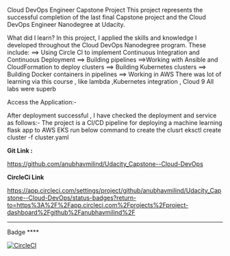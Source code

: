 Cloud DevOps Engineer Capstone Project
This project represents the successful completion of the last final Capstone project and the Cloud DevOps Engineer Nanodegree at Udacity.

What did I learn?
In this project, I applied the skills and knowledge I developed throughout the Cloud DevOps Nanodegree program. These include:
==>	Using Circle CI to implement Continuous Integration and Continuous Deployment
==> Building pipelines
==>Working with Ansible and CloudFormation to deploy clusters
==>	Building Kubernetes clusters
==> Building Docker containers in pipelines
==> Working in AWS
There was lot of learning via this course , like lambda ,Kubernetes integration , Cloud 9
All labs were superb 

Access the Application:-

After deployment successful , I have checked the deployment and service as follows:-
The project is a CI/CD pipeline for deploying a machine learning flask app to AWS EKS
run below command to create the clusrt 
eksctl create cluster -f cluster.yaml 

**Git Link :**

https://github.com/anubhavmilind/Udacity_Capstone--Cloud-DevOps

**CircleCi Link**

https://app.circleci.com/settings/project/github/anubhavmilind/Udacity_Capstone--Cloud-DevOps/status-badges?return-to=https%3A%2F%2Fapp.circleci.com%2Fprojects%2Fproject-dashboard%2Fgithub%2Fanubhavmilind%2F

****
  Badge ****
  
 [![CircleCI](https://dl.circleci.com/status-badge/img/gh/anubhavmilind/Udacity_Capstone--Cloud-DevOps/tree/main.svg?style=svg)](https://dl.circleci.com/status-badge/redirect/gh/anubhavmilind/Udacity_Capstone--Cloud-DevOps/tree/main)
